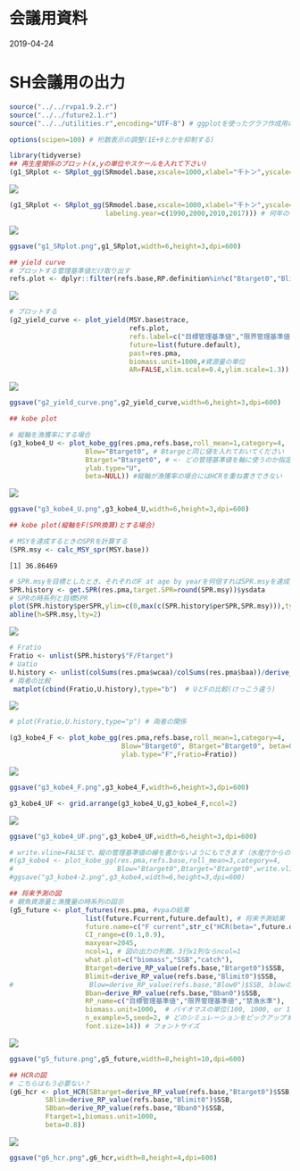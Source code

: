 会議用資料
================
2019-04-24

# SH会議用の出力

``` r
source("../../rvpa1.9.2.r")
source("../../future2.1.r")
source("../../utilities.r",encoding="UTF-8") # ggplotを使ったグラフ作成用の関数

options(scipen=100) # 桁数表示の調整(1E+9とかを抑制する)

library(tidyverse)
## 再生産関係のプロット(x,yの単位やスケールを入れて下さい)
(g1_SRplot <- SRplot_gg(SRmodel.base,xscale=1000,xlabel="千トン",yscale=1,ylabel="尾"))
```

![](3make_SHreport_files/figure-gfm/unnamed-chunk-2-1.png)<!-- -->

``` r
(g1_SRplot <- SRplot_gg(SRmodel.base,xscale=1000,xlabel="千トン",yscale=1,ylabel="尾",
                        labeling.year=c(1990,2000,2010,2017))) # 何年のデータにラベルを入れるか指定もできる
```

![](3make_SHreport_files/figure-gfm/unnamed-chunk-2-2.png)<!-- -->

``` r
ggsave("g1_SRplot.png",g1_SRplot,width=6,height=3,dpi=600)

## yield curve
# プロットする管理基準値だけ取り出す
refs.plot <- dplyr::filter(refs.base,RP.definition%in%c("Btarget0","Blimit0","Bban0"))
```

![](3make_SHreport_files/figure-gfm/unnamed-chunk-2-3.png)<!-- -->

``` r
# プロットする
(g2_yield_curve <- plot_yield(MSY.base$trace,
                              refs.plot,
                              refs.label=c("目標管理基準値","限界管理基準値","禁漁水準"),
                              future=list(future.default),
                              past=res.pma,
                              biomass.unit=1000,#資源量の単位
                              AR=FALSE,xlim.scale=0.4,ylim.scale=1.3))
```

![](3make_SHreport_files/figure-gfm/unnamed-chunk-2-4.png)<!-- -->

``` r
ggsave("g2_yield_curve.png",g2_yield_curve,width=6,height=3,dpi=600)

## kobe plot

# 縦軸を漁獲率にする場合
(g3_kobe4_U <- plot_kobe_gg(res.pma,refs.base,roll_mean=1,category=4,
                   Blow="Btarget0", # Btargeと同じ値を入れておいてください
                   Btarget="Btarget0", # <- どの管理基準値を軸に使うのか指定。指定しなければ"0"マークがついた管理基準値が使われます
                   ylab.type="U",
                   beta=NULL)) #縦軸が漁獲率の場合にはHCRを重ね書きできない
```

![](3make_SHreport_files/figure-gfm/unnamed-chunk-2-5.png)<!-- -->

``` r
ggsave("g3_kobe4_U.png",g3_kobe4_U,width=6,height=3,dpi=600)

## kobe plot(縦軸をF(SPR換算)とする場合)

# MSYを達成するときのSPRを計算する
(SPR.msy <- calc_MSY_spr(MSY.base))
```

    [1] 36.86469

``` r
# SPR.msyを目標としたとき、それぞれのF at age by yearを何倍すればSPR.msyを達成できるか計算
SPR.history <- get.SPR(res.pma,target.SPR=round(SPR.msy))$ysdata
# SPRの時系列と目標SPR
plot(SPR.history$perSPR,ylim=c(0,max(c(SPR.history$perSPR,SPR.msy))),type="b")
abline(h=SPR.msy,lty=2)
```

![](3make_SHreport_files/figure-gfm/unnamed-chunk-2-6.png)<!-- -->

``` r
# Fratio
Fratio <- unlist(SPR.history$"F/Ftarget")
# Uatio
U.history <- unlist(colSums(res.pma$wcaa)/colSums(res.pma$baa))/derive_RP_value(MSY.base$summary_tb,"Btarget0")$U
# 両者の比較
 matplot(cbind(Fratio,U.history),type="b")  # UとFの比較(けっこう違う)
```

![](3make_SHreport_files/figure-gfm/unnamed-chunk-2-7.png)<!-- -->

``` r
# plot(Fratio,U.history,type="p") # 両者の関係

(g3_kobe4_F <- plot_kobe_gg(res.pma,refs.base,roll_mean=1,category=4,
                            Blow="Btarget0", Btarget="Btarget0", beta=0.8,
                            ylab.type="F",Fratio=Fratio))
```

![](3make_SHreport_files/figure-gfm/unnamed-chunk-2-8.png)<!-- -->

``` r
ggsave("g3_kobe4_F.png",g3_kobe4_F,width=6,height=3,dpi=600)

g3_kobe4_UF <- grid.arrange(g3_kobe4_U,g3_kobe4_F,ncol=2)
```

![](3make_SHreport_files/figure-gfm/unnamed-chunk-2-9.png)<!-- -->

``` r
ggsave("g3_kobe4_UF.png",g3_kobe4_UF,width=6,height=3,dpi=600)

# write.vline=FALSEで、縦の管理基準値の線を書かないようにもできます（水産庁からの要望？）
#(g3_kobe4 <- plot_kobe_gg(res.pma,refs.base,roll_mean=3,category=4,
#                          Blow="Btarget0",Btarget="Btarget0",write.vline=FALSE))
#ggsave("g3_kobe4-2.png",g3_kobe4,width=6,height=3,dpi=600)

## 将来予測の図
# 親魚資源量と漁獲量の時系列の図示
(g5_future <- plot_futures(res.pma, #vpaの結果
                   list(future.Fcurrent,future.default), # 将来予測結果
                   future.name=c("F current",str_c("HCR(beta=",future.default$input$HCR$beta,")")),
                   CI_range=c(0.1,0.9),
                   maxyear=2045,
                   ncol=1, # 図の出力の列数。3行x1列ならncol=1
                   what.plot=c("biomass","SSB","catch"),
                   Btarget=derive_RP_value(refs.base,"Btarget0")$SSB,
                   Blimit=derive_RP_value(refs.base,"Blimit0")$SSB,
#                   Blow=derive_RP_value(refs.base,"Blow0")$SSB, blowのオプションは削除
                   Bban=derive_RP_value(refs.base,"Bban0")$SSB,
                   RP_name=c("目標管理基準値","限界管理基準値","禁漁水準"),
                   biomass.unit=1000,  # バイオマスの単位(100, 1000, or 10000トン)
                   n_example=5,seed=2, # どのシミュレーションをピックアップするかはseedの値を変えて調整してください
                   font.size=14)) # フォントサイズ
```

![](3make_SHreport_files/figure-gfm/unnamed-chunk-2-10.png)<!-- -->

``` r
ggsave("g5_future.png",g5_future,width=8,height=10,dpi=600)

## HCRの図
# こちらはもう必要ない？
(g6_hcr <- plot_HCR(SBtarget=derive_RP_value(refs.base,"Btarget0")$SSB,
         SBlim=derive_RP_value(refs.base,"Blimit0")$SSB,
         SBban=derive_RP_value(refs.base,"Bban0")$SSB,
         Ftarget=1,biomass.unit=1000,
         beta=0.8))
```

![](3make_SHreport_files/figure-gfm/unnamed-chunk-2-11.png)<!-- -->

``` r
ggsave("g6_hcr.png",g6_hcr,width=8,height=4,dpi=600)
```
